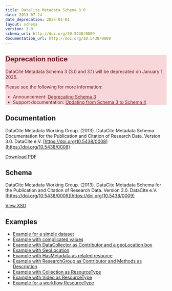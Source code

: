 ```yaml
---
title: DataCite Metadata Schema 3.0
date: 2013-07-24
date_deprecation: 2025-01-01
layout: schema
version: 3.0
schema_url: http://doi.org/10.5438/0009
documentation_url: http://doi.org/10.5438/0008
---
```


<div class="alert alert-danger" role="alert" style="background-color: #f8d7da; color: #721c24;">
  <h2>Deprecation notice</h2>
  <p>DataCite Metadata Schema 3 (3.0 and 3.1) will be deprecated on January 1, 2025.</p>
  <p>Please see the following for more information:</p>
  <ul>
  <li>Announcement: <a style="text-decoration: underline; color: #721c24;" href="https://doi.org/10.5438/hg83-q366">Deprecating Schema 3</a></li>
  <li>Support documentation: <a style="text-decoration: underline; color: #721c24;" href="https://support.datacite.org/docs/updating-from-schema-3-to-schema-4">Updating from Schema 3 to Schema 4</a></li>
  </ul>
</div>

## Documentation
DataCite Metadata Working Group. (2013). DataCite Metadata Schema Documentation for the Publication and Citation of Research Data. Version 3.0. DataCite e.V. [https://doi.org/10.5438/0008](https://doi.org/10.5438/0008)

<a href="doc/DataCite-MetadataKernel_v3.0.pdf" class="btn">Download PDF</a>

## Schema
DataCite Metadata Working Group. (2013). DataCite Metadata Schema for the Publication and Citation of Research Data. Version 3.0. DataCite e.V. [https://doi.org/10.5438/0009](https://doi.org/10.5438/0009)

<a href="metadata.xsd" class="btn">View XSD</a>

## Examples

* [Example for a simple dataset](example/datacite-example-dataset-v3.0.xml)
* [Example with complicated values](example/datacite-example-complicated-v3.0.xml)
* [Example with DataCollector as Contributor and a geoLocation box](example/datacite-example-Box_dateCollected_DataCollector-v3.0.xml)
* [Example with GeoLocation](example/datacite-example-GeoLocation-v3.0.xml)
* [Example with HasMetadata as related resource](example/datacite-example-HasMetadata-v3.0.xml)
* [Example with ResearchGroup as Contributor and Methods as Description](example/datacite-example-ResearchGroup_Methods-v3.0.xml)
* [Example with Collection as ResourceType](example/datacite-example-ResourceTypeGeneral_Collection-v3.0.xml)
* [Example with Video as ResourceType](example/datacite-example-video-v3.0.xml)
* [Example for a workflow ResourceType](example/datacite-example-workflow-v3.0.xml)
